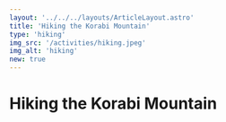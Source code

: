 ```yaml
---
layout: '../../../layouts/ArticleLayout.astro'
title: 'Hiking the Korabi Mountain'
type: 'hiking'
img_src: '/activities/hiking.jpeg'
img_alt: 'hiking'
new: true
---
```


# Hiking the Korabi Mountain
